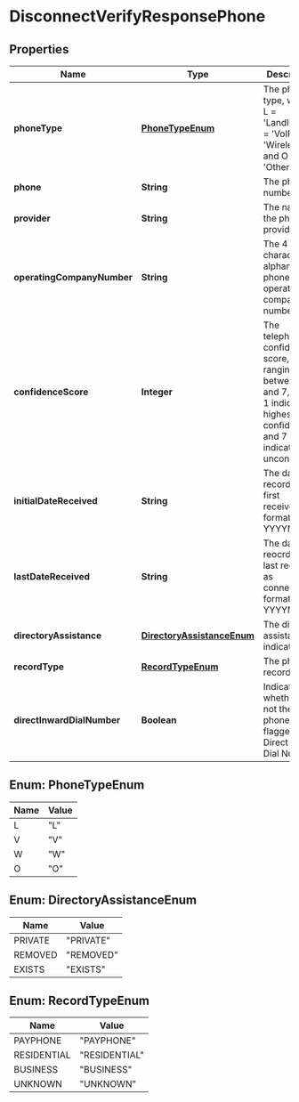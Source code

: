 

# DisconnectVerifyResponsePhone


## Properties

Name | Type | Description | Notes
------------ | ------------- | ------------- | -------------
**phoneType** | [**PhoneTypeEnum**](#PhoneTypeEnum) | The phone type, where: L &#x3D; &#39;Landline&#39;, V &#x3D; &#39;VoIP&#39;, W &#x3D; &#39;Wireless&#39;, and O &#x3D; &#39;Other&#39;. |  [optional]
**phone** | **String** | The phone number. |  [optional]
**provider** | **String** | The name of the phone provider. |  [optional]
**operatingCompanyNumber** | **String** | The 4 character alphanumeric phone operating company number. |  [optional]
**confidenceScore** | **Integer** | The telephone confidence score, ranging between 1 and 7, where 1 indicates highest confidence and 7 indicates unconfirmed. |  [optional]
**initialDateReceived** | **String** | The date the record was first received, formatted: YYYYMMDD |  [optional]
**lastDateReceived** | **String** | The date the reocrd was last received as connected, formatted: YYYYMMDD |  [optional]
**directoryAssistance** | [**DirectoryAssistanceEnum**](#DirectoryAssistanceEnum) | The directory assistance indicator. |  [optional]
**recordType** | [**RecordTypeEnum**](#RecordTypeEnum) | The phone record type. |  [optional]
**directInwardDialNumber** | **Boolean** | Indicates whether or not the phone is flagged as a Direct Inward Dial Number. |  [optional]



## Enum: PhoneTypeEnum

Name | Value
---- | -----
L | &quot;L&quot;
V | &quot;V&quot;
W | &quot;W&quot;
O | &quot;O&quot;



## Enum: DirectoryAssistanceEnum

Name | Value
---- | -----
PRIVATE | &quot;PRIVATE&quot;
REMOVED | &quot;REMOVED&quot;
EXISTS | &quot;EXISTS&quot;



## Enum: RecordTypeEnum

Name | Value
---- | -----
PAYPHONE | &quot;PAYPHONE&quot;
RESIDENTIAL | &quot;RESIDENTIAL&quot;
BUSINESS | &quot;BUSINESS&quot;
UNKNOWN | &quot;UNKNOWN&quot;




